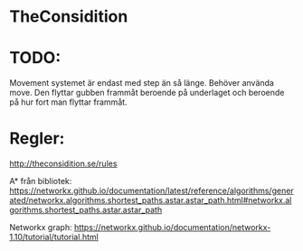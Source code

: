 # TheConsidition

# TODO:
Movement systemet är endast med step än så länge. Behöver använda move. Den flyttar gubben frammåt beroende på underlaget och beroende på hur fort man flyttar frammåt.

# Regler:
http://theconsidition.se/rules

A* från bibliotek:
https://networkx.github.io/documentation/latest/reference/algorithms/generated/networkx.algorithms.shortest_paths.astar.astar_path.html#networkx.algorithms.shortest_paths.astar.astar_path

Networkx graph:
https://networkx.github.io/documentation/networkx-1.10/tutorial/tutorial.html
